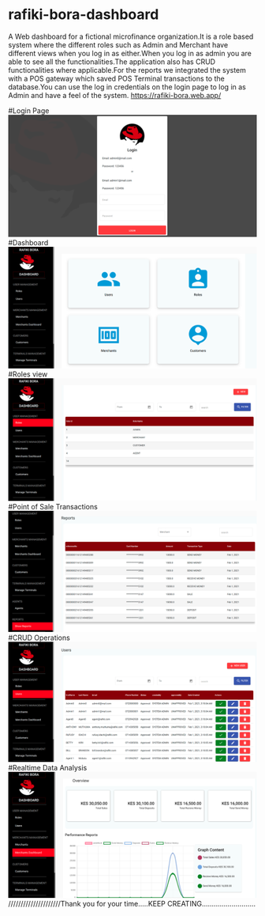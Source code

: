 # rafiki-bora-dashboard
A Web dashboard for a fictional microfinance organization.It is a role based system where the different roles such as Admin and Merchant 
have different views when you log in as either.When you log in as admin you are able to see all the functionalities.The application also
has CRUD functionalities where applicable.For the reports we integrated the system with a POS gateway which saved POS Terminal transactions
to the database.You can use the log in credentials on the login page to log in as Admin and have a feel of the 
system. <Link to website> https://rafiki-bora.web.app/

#Login Page
![](images/rafiki1)
#Dashboard
![](images/rafiki2)
#Roles view
![](images/rafiki3)
#Point of Sale Transactions
![](images/rafiki4)
#CRUD Operations
![](images/rafiki5)
#Realtime Data Analysis
![](images/rafiki6)
/////////////////////Thank you for your time.....KEEP CREATING...........................
